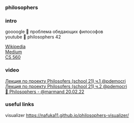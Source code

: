 ### philosophers

### intro
goooogle :mag_right: проблема обедающих философов  
youtube :mag_right: philosophers 42
  
[Wikipedia](https://ru.wikipedia.org/wiki/%D0%97%D0%B0%D0%B4%D0%B0%D1%87%D0%B0_%D0%BE%D0%B1_%D0%BE%D0%B1%D0%B5%D0%B4%D0%B0%D1%8E%D1%89%D0%B8%D1%85_%D1%84%D0%B8%D0%BB%D0%BE%D1%81%D0%BE%D1%84%D0%B0%D1%85)  
[Medium](https://medium.com/@chekmenev/%D0%B7%D0%B0%D0%B4%D0%B0%D1%87%D0%B0-%D0%BE%D0%B1%D0%B5%D0%B4%D0%B0%D1%8E%D1%89%D0%B8%D1%85-%D1%84%D0%B8%D0%BB%D0%BE%D1%81%D0%BE%D1%84%D0%BE%D0%B2-ac6644ca83b2)  
[CS 560](http://web.eecs.utk.edu/~mbeck/classes/cs560/560/notes/Dphil/lecture.html)

### video
[Лекция по проекту Philosofers (school 21) ч.1 @pdemocri](https://www.youtube.com/watch?v=6j4lwImwyT8)  
[Лекция по проекту Philosofers (school 21) ч.2 @pdemocri](https://www.youtube.com/watch?v=2sv8LB0_uKg)  
[🤔 Philosophers - @marmand 20.02.22](https://www.youtube.com/watch?v=WzsPbwIwtiw)  

### useful links
visualizer https://nafuka11.github.io/philosophers-visualizer/
